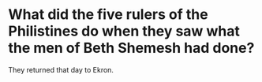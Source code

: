 # What did the five rulers of the Philistines do when they saw what the men of Beth Shemesh had done?

They returned that day to Ekron.
